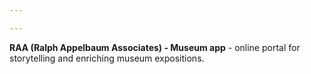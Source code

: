 ```yaml
---

---
```

**RAA (Ralph Appelbaum Associates) - Museum app** - online portal for storytelling and enriching museum expositions.
